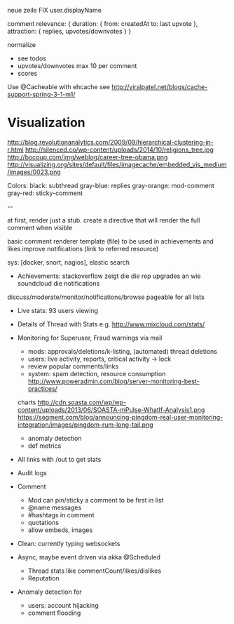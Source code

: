 neue zeile
FIX user.displayName

comment relevance: {
    duration: {
        from: createdAt
        to: last upvote
    },
    attraction: {
        replies,
        upvotes/downvotes
    }
}

normalize
- see todos
- upvotes/downvotes max 10 per comment
- scores


Use @Cacheable with ehcache see http://viralpatel.net/blogs/cache-support-spring-3-1-m1/


Visualization
=============

http://blog.revolutionanalytics.com/2009/09/hierarchical-clustering-in-r.html
http://silenced.co/wp-content/uploads/2014/10/religions_tree.jpg
http://bocoup.com/img/weblog/career-tree-obama.png
http://visualizing.org/sites/default/files/imagecache/embedded_vis_medium/images/0023.png

Colors:
    black: subthread
    gray-blue: replies
    gray-orange: mod-comment
    gray-red: sticky-comment


--

at first, render just a stub. create a directive that will render the full comment when visible 

basic comment renderer template (file) to be used in achievements and likes
improve notifications (link to referred resource)

sys: [docker, snort, nagios], elastic search
- Achievements: stackoverflow zeigt die die rep upgrades an wie soundcloud die notifications 

discuss/moderate/monitor/notifications/browse
pageable for all lists

- Live stats: 93 users viewing
- Details of Thread with Stats e.g. http://www.mixcloud.com/stats/
- Monitoring for Superuser, Fraud warnings via mail
    - mods: approvals/deletions/k-listing, (automated) thread deletions
    - users: live activity, reports, critical activity -> lock
    - review popular comments/links
    - system: spam detection, resource consumption
    http://www.poweradmin.com/blog/server-monitoring-best-practices/

    charts
    http://cdn.soasta.com/wp/wp-content/uploads/2013/06/SOASTA-mPulse-WhatIf-Analysis1.png
    https://segment.com/blog/announcing-pingdom-real-user-monitoring-integration/images/pingdom-rum-long-tail.png

    - anomaly detection
    - def metrics
- All links with <domain>/out to get stats

- Audit logs
- Comment
    - Mod can pin/sticky a comment to be first in list
    - @name messages
    - #hashtags in comment
    - quotations
    - allow embeds, images
- Clean: currently typing websockets
- Async, maybe event driven via akka
    @Scheduled
    - Thread stats like commentCount/likes/dislikes
    - Reputation
- Anomaly detection for
    - users: account hijacking
    - comment flooding
